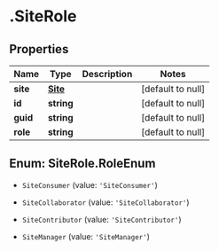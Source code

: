 # .SiteRole

## Properties
Name | Type | Description | Notes
------------ | ------------- | ------------- | -------------
**site** | [**Site**](Site.md) |  | [default to null]
**id** | **string** |  | [default to null]
**guid** | **string** |  | [default to null]
**role** | **string** |  | [default to null]


<a name="SiteRole.RoleEnum"></a>
## Enum: SiteRole.RoleEnum


* `SiteConsumer` (value: `'SiteConsumer'`)

* `SiteCollaborator` (value: `'SiteCollaborator'`)

* `SiteContributor` (value: `'SiteContributor'`)

* `SiteManager` (value: `'SiteManager'`)




